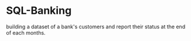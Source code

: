 # SQL-Banking
building a dataset of a bank's customers and report their status at the end of each months.

